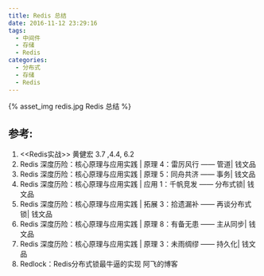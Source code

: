 ```yaml
---
title: Redis 总结
date: 2016-11-12 23:29:16
tags:
  - 中间件
  - 存储
  - Redis
categories: 
  - 分布式
  - 存储
  - Redis    
---
```


{% asset_img redis.jpg Redis 总结 %}

## 参考:

1. <<Redis实战>> 黄健宏 3.7 ,4.4, 6.2
2. Redis 深度历险：核心原理与应用实践 | 原理 4：雷厉风行 —— 管道| 钱文品
3. Redis 深度历险：核心原理与应用实践 | 原理 5：同舟共济 —— 事务| 钱文品
4. Redis 深度历险：核心原理与应用实践 | 应用 1：千帆竞发 —— 分布式锁| 钱文品
5. Redis 深度历险：核心原理与应用实践 | 拓展 3：拾遗漏补 —— 再谈分布式锁| 钱文品
6. Redis 深度历险：核心原理与应用实践 | 原理 8：有备无患 —— 主从同步| 钱文品
7. Redis 深度历险：核心原理与应用实践 | 原理 3：未雨绸缪 —— 持久化| 钱文品
8. Redlock：Redis分布式锁最牛逼的实现 阿飞的博客


